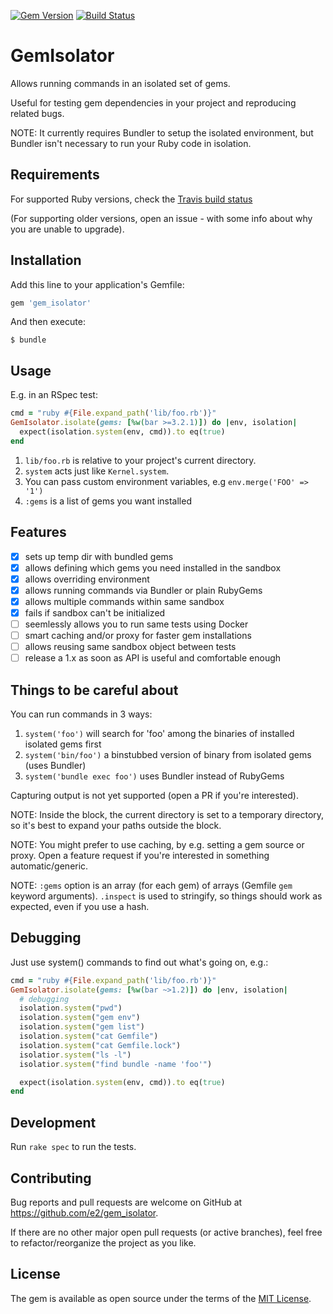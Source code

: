 [![Gem Version](https://badge.fury.io/rb/gem_isolator.png)](http://badge.fury.io/rb/gem_isolator) [![Build Status](https://secure.travis-ci.org/e2/gem_isolator.png?branch=master)](http://travis-ci.org/e2/gem_isolator) 

# GemIsolator

Allows running commands in an isolated set of gems.

Useful for testing gem dependencies in your project and reproducing related bugs.

NOTE: It currently requires Bundler to setup the isolated environment, but
Bundler isn't necessary to run your Ruby code in isolation.

## Requirements

For supported Ruby versions, check the [Travis build status](https://travis-ci.org/e2/gem_isolator)

(For supporting older versions, open an issue - with some info about why you are unable to upgrade).

## Installation

Add this line to your application's Gemfile:

```ruby
gem 'gem_isolator'
```

And then execute:

    $ bundle

## Usage

E.g. in an RSpec test:

```ruby
cmd = "ruby #{File.expand_path('lib/foo.rb')}"
GemIsolator.isolate(gems: [%w(bar >=3.2.1)]) do |env, isolation|
  expect(isolation.system(env, cmd)).to eq(true)
end
```

1. `lib/foo.rb` is relative to your project's current directory.
2. `system` acts just like `Kernel.system`.
3. You can pass custom environment variables, e.g `env.merge('FOO' => '1')`
4. `:gems` is a list of gems you want installed

## Features

- [x] sets up temp dir with bundled gems
- [x] allows defining which gems you need installed in the sandbox
- [x] allows overriding environment
- [x] allows running commands via Bundler or plain RubyGems
- [x] allows multiple commands within same sandbox
- [x] fails if sandbox can't be initialized
- [ ] seemlessly allows you to run same tests using Docker
- [ ] smart caching and/or proxy for faster gem installations
- [ ] allows reusing same sandbox object between tests
- [ ] release a 1.x as soon as API is useful and comfortable enough

## Things to be careful about

You can run commands in 3 ways:

1. `system('foo')` will search for 'foo' among the binaries of installed isolated gems first
2. `system('bin/foo')` a binstubbed version of binary from isolated gems (uses Bundler)
3. `system('bundle exec foo')` uses Bundler instead of RubyGems

Capturing output is not yet supported (open a PR if you're interested).

NOTE: Inside the block, the current directory is set to a temporary directory,
so it's best to expand your paths outside the block.

NOTE: You might prefer to use caching, by e.g. setting a gem source or proxy.
Open a feature request if you're interested in something automatic/generic.

NOTE: `:gems` option is an array (for each gem) of arrays (Gemfile `gem` keyword arguments). `.inspect` is used to stringify, so things should work as expected, even if you use a hash.


## Debugging

Just use system() commands to find out what's going on, e.g.:

```ruby
cmd = "ruby #{File.expand_path('lib/foo.rb')}"
GemIsolator.isolate(gems: [%w(bar ~>1.2)]) do |env, isolation|
  # debugging
  isolation.system("pwd")
  isolation.system("gem env")
  isolation.system("gem list")
  isolation.system("cat Gemfile")
  isolation.system("cat Gemfile.lock")
  isolatior.system("ls -l")
  isolatior.system("find bundle -name 'foo'")

  expect(isolation.system(env, cmd)).to eq(true)
end
```

## Development

Run `rake spec` to run the tests.

## Contributing

Bug reports and pull requests are welcome on GitHub at https://github.com/e2/gem_isolator.

If there are no other major open pull requests (or active branches), feel free to refactor/reorganize the project as you like.

## License

The gem is available as open source under the terms of the [MIT License](http://opensource.org/licenses/MIT).
